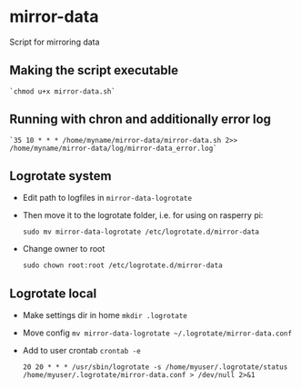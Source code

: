 # mirror-data

Script for mirroring data

## Making the script executable

    `chmod u+x mirror-data.sh`

## Running with chron and additionally error log

    `35 10 * * * /home/myname/mirror-data/mirror-data.sh 2>> /home/myname/mirror-data/log/mirror-data_error.log`

## Logrotate system

 * Edit path to logfiles in `mirror-data-logrotate`

 * Then move it to the logrotate folder, i.e. for using on rasperry pi:

    `sudo mv mirror-data-logrotate /etc/logrotate.d/mirror-data`

* Change owner to root

    `sudo chown root:root /etc/logrotate.d/mirror-data`

## Logrotate local

 * Make settings dir in home `mkdir .logrotate`
 * Move config
    `mv mirror-data-logrotate ~/.logrotate/mirror-data.conf`
 * Add to user crontab  `crontab -e`

    `20 20 * * * /usr/sbin/logrotate -s /home/myuser/.logrotate/status /home/myuser/.logrotate/mirror-data.conf > /dev/null 2>&1` 
